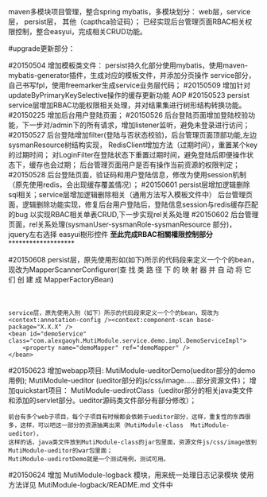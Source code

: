 maven多模块项目管理，整合spring mybatis，多模块划分： web层，service层， persist层， 其他（capthca验证码）；
已经实现后台管理页面RBAC相关权限控制，整合easyui，完成相关CRUD功能。

#upgrade更新部分：

#20150504
	增加模板类文件：
		persist持久化部分使用mybatis，使用maven-mybatis-generator插件，生成对应的模板文件，并添加分页操作
		service部分，自己书写fpl，使用freemarker生成service业务层代码；
#20150509
	增加针对updateByPrimaryKeySelective操作的缓存更新功能 AOP
#20150523
	persist service层增加RBAC功能权限相关处理，并对结果集进行树形结构转换功能。
#20150225
	增加后台用户登陆页面；
#20150526
	后台登陆页面增加登陆校验功能，下一步对/admin下的所有请求，增加listener监听，避免未登录进行访问；
#20150527
	后台登陆增加filter(登陆与否状态校验)，后台管理页面顶部功能,左边sysmanResource树结构实现，
	RedisClient增加方法（过期时间），重置某个key的过期时间；
	对LoginFilter在登陆状态下重置过期时间，避免登陆后即便操作状态下，缓存也会过期；
	后台管理页面用户是否有操作当前资源的权限判定；
#20150528
	后台登陆页面，验证码和用户登陆信息，修改为使用session机制（原先使用redis，会出现缓存覆盖情况）；
#20150601
	persist层增加逻辑删除sql相关；service层增加逻辑删除相关（通用方法写入模板文件中）
	后台管理页面，逻辑删除功能实现，修复后台用户登陆后，登陆信息session与redis缓存匹配的bug
	以实现RBAC相关单表CRUD,下一步实现rel关系处理
#20150602
	后台管理页面，rel关系处理(sysmanUser-sysmanRole-sysmanResource 部分)，
	jquery左右选择 easyui樹形控件
********************************至此完成RBAC相關權限控制部分***************************************************	

#20150608
	persist层，原先使用形如(如下)所示的代码段来定义一个个的bean，现改为MapperScannerConfigurer(查 找 类 路 径 下 的 映 射 器 并 自 动 将 它 们 创 建 成 MapperFactoryBean)
	<bean id="demoMapper" class="org.mybatis.spring.mapper.MapperFactoryBean">  
        <property name="sqlSessionFactory" ref="sqlSessionFactory" />  
        <property name="mapperInterface" value="com.alexgaoyh.MutiModule.persist.demo.DemoMapper" />  
	</bean>
	
	service层，原先使用入刑（如下）所示的代码段来定义一个个的bean，现改为<context:annotation-config /><context:component-scan base-package="X.X.X" />
	<bean id="demoService" class="com.alexgaoyh.MutiModule.service.demo.impl.DemoServiceImpl">
		<property name="demoMapper" ref="demoMapper" />
	</bean>	  
	
#20150623
	增加webapp项目: 
		MutiModule-ueditorDemo(ueditor部分的demo用例);
		MutiModule-ueditor	  (ueditor部分的js/css/image……部分资源文件)；
	增加quickstart项目：
		MutiModule-uedirotClass（ueditor部分的相关java类文件和添加的servlet部分。ueditor源码类文件部分有部分修改）；
		
	前台有多个web子项目，每个子项目有时候都会依赖于ueditor部分，这样，重复性的东西很多，这样，可以吧这一部分的资源抽离出来（MutiModule-class  MutiModule-ueditor），
	这样的话，java类文件放到MutiModule-class的jar包里面，资源文件js/css/image放到MutiModule-ueditor的war包里面；
	MutiModule-uedirotDemo就是一个测试用例，测试可用。
	
#20150624
	增加 MutiModule-logback 模块，用来统一处理日志记录模块
	使用方法详见  MutiModule-logback/README.md 文件中
